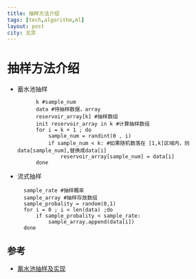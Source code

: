 ```yaml
---
title: 抽样方法介绍
tags: [tech,algorithm,ml]
layout: post
city: 北京
---
```



抽样方法介绍
=================
+ 蓄水池抽样
            
            k #sample_num
            data #待抽样数据，array
            reservoir_array[k] #抽样数组 
            init reservoir_array in k #计算抽样数组
            for i = k + 1 ; do
                sample_num = randint(0 , i)
                if sample_num < k: #如果随机数落在 [1,k]区域内，则data[sample_num],替换成data[i]
                    reservoir_array[sample_num] = data[i]
            done 

+ 流式抽样
        
        sample_rate #抽样概率
        sample_array #抽样存放数组
        sample_probality = random(0,1)
        for i = 0 ; i < len(data) ;do
            if sample_probality < sample_rate:
                sample_array.append(data[i])
        done 


参考
--------------
+ [蓄水池抽样及实现](http://www.cnblogs.com/hrlnw/archive/2012/11/27/2777337.html)